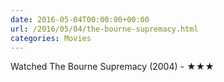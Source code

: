 ```yaml
---
date: 2016-05-04T00:00:00+00:00
url: /2016/05/04/the-bourne-supremacy.html
categories: Movies
---
```

Watched The Bourne Supremacy (2004) - ★★★




